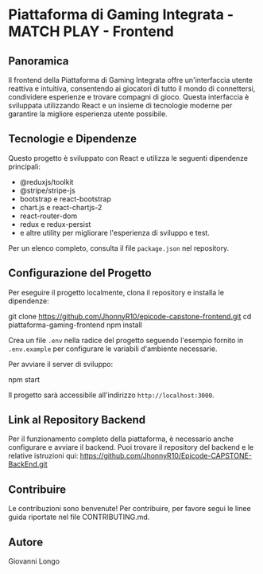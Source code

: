 # Piattaforma di Gaming Integrata - MATCH PLAY - Frontend

## Panoramica
Il frontend della Piattaforma di Gaming Integrata offre un'interfaccia utente reattiva e intuitiva, consentendo ai giocatori di tutto il mondo di connettersi, condividere esperienze e trovare compagni di gioco. Questa interfaccia è sviluppata utilizzando React e un insieme di tecnologie moderne per garantire la migliore esperienza utente possibile.

## Tecnologie e Dipendenze
Questo progetto è sviluppato con React e utilizza le seguenti dipendenze principali:

- @reduxjs/toolkit
- @stripe/stripe-js
- bootstrap e react-bootstrap
- chart.js e react-chartjs-2
- react-router-dom
- redux e redux-persist
- e altre utility per migliorare l'esperienza di sviluppo e test.

Per un elenco completo, consulta il file `package.json` nel repository.

## Configurazione del Progetto
Per eseguire il progetto localmente, clona il repository e installa le dipendenze:

git clone https://github.com/JhonnyR10/epicode-capstone-frontend.git
cd piattaforma-gaming-frontend
npm install

Crea un file `.env` nella radice del progetto seguendo l'esempio fornito in `.env.example` per configurare le variabili d'ambiente necessarie.

Per avviare il server di sviluppo:

npm start


Il progetto sarà accessibile all'indirizzo `http://localhost:3000`.

## Link al Repository Backend
Per il funzionamento completo della piattaforma, è necessario anche configurare e avviare il backend. 
Puoi trovare il repository del backend e le relative istruzioni qui: https://github.com/JhonnyR10/Epicode-CAPSTONE-BackEnd.git

## Contribuire
Le contribuzioni sono benvenute! Per contribuire, per favore segui le linee guida riportate nel file CONTRIBUTING.md.

## Autore
Giovanni Longo



